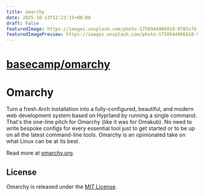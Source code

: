 ```yaml
---
title: omarchy
date: 2025-10-13T12:23:15+08:00
draft: False
featuredImage: https://images.unsplash.com/photo-1758944966810-9785cfbf4486?ixid=M3w0NjAwMjJ8MHwxfHJhbmRvbXx8fHx8fHx8fDE3NjAzMjkyODR8&ixlib=rb-4.1.0
featuredImagePreview: https://images.unsplash.com/photo-1758944966810-9785cfbf4486?ixid=M3w0NjAwMjJ8MHwxfHJhbmRvbXx8fHx8fHx8fDE3NjAzMjkyODR8&ixlib=rb-4.1.0
---
```


# [basecamp/omarchy](https://github.com/basecamp/omarchy)

# Omarchy

Turn a fresh Arch installation into a fully-configured, beautiful, and modern web development system based on Hyprland by running a single command. That's the one-line pitch for Omarchy (like it was for Omakub). No need to write bespoke configs for every essential tool just to get started or to be up on all the latest command-line tools. Omarchy is an opinionated take on what Linux can be at its best.

Read more at [omarchy.org](https://omarchy.org).

## License

Omarchy is released under the [MIT License](https://opensource.org/licenses/MIT).

